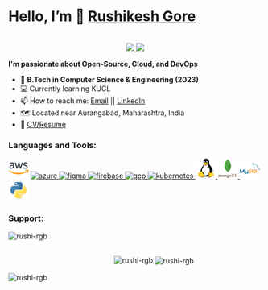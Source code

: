 # Hello, I’m 👋 [Rushikesh Gore](https://github.com/rushi-rgb)
<!-- https://shields.io/ -->
<p align="center"><br/>
 <a href="https://www.linkedin.com/in/rushikesh-l-gore-754015161/">
  <img src="https://img.shields.io/badge/linkedin-Rushikesh%20Gore-blue?style=flat-square&logo=linkedin">
 </a>
 <a href="mailto:hrgore8@gmail.com">
  <img src="https://img.shields.io/badge/Email-hrgore8@gmail.com.com-red?style=flat-square&logo=gmail&logoColor=white">
 </a>


**I'm passionate about Open-Source, Cloud, and DevOps**  

- 📄 **B.Tech in Computer Science & Engineering (2023)**  
- 💻 Currently learning KUCL  
- 📫 How to reach me: [Email](mailto:hrgore8@gmail.com) || [LinkedIn](https://www.linkedin.com/in/rushikesh-l-gore-754015161/)  
- 🗺️ Located near Aurangabad, Maharashtra, India  
- 📝 [CV/Resume](https://drive.google.com/file/d/1BDD8E39JX-NpNbZ0g4IU9-mK-Bh_uB5x/view?usp=sharing)  

<h3 align="left">Languages and Tools:</h3>
<img src="https://raw.githubusercontent.com/devicons/devicon/master/icons/amazonwebservices/amazonwebservices-original-wordmark.svg" alt="aws" width="40" height="40"/> </a> <a href="https://azure.microsoft.com/en-in/" target="_blank" rel="noreferrer"> <img src="https://www.vectorlogo.zone/logos/microsoft_azure/microsoft_azure-icon.svg" alt="azure" width="40" height="40"/> <img src="https://www.vectorlogo.zone/logos/figma/figma-icon.svg" alt="figma" width="40" height="40"/> </a> <a href="https://firebase.google.com/" target="_blank" rel="noreferrer"> <img src="https://www.vectorlogo.zone/logos/firebase/firebase-icon.svg" alt="firebase" width="40" height="40"/> </a> <a href="https://cloud.google.com" target="_blank" rel="noreferrer"> <img src="https://www.vectorlogo.zone/logos/google_cloud/google_cloud-icon.svg" alt="gcp" width="40" height="40"/> </a> <a href="https://kubernetes.io" target="_blank" rel="noreferrer"> <img src="https://www.vectorlogo.zone/logos/kubernetes/kubernetes-icon.svg" alt="kubernetes" width="40" height="40"/> </a> <a href="https://www.linux.org/" target="_blank" rel="noreferrer"> <img src="https://raw.githubusercontent.com/devicons/devicon/master/icons/linux/linux-original.svg" alt="linux" width="40" height="40"/> </a> <a href="https://www.mongodb.com/" target="_blank" rel="noreferrer"> <img src="https://raw.githubusercontent.com/devicons/devicon/master/icons/mongodb/mongodb-original-wordmark.svg" alt="mongodb" width="40" height="40"/> </a> <a href="https://www.mysql.com/" target="_blank" rel="noreferrer"> <img src="https://raw.githubusercontent.com/devicons/devicon/master/icons/mysql/mysql-original-wordmark.svg" alt="mysql" width="40" height="40"/>  </a> <a href="https://www.python.org" target="_blank" rel="noreferrer"> <img src="https://raw.githubusercontent.com/devicons/devicon/master/icons/python/python-original.svg" alt="python" width="40" height="40"/> </a> <a href="https://reactjs.org/" target="_blank" rel="noreferrer"> 

<h3 align="left">Support:</h3>
<p><a href="https://www.buymeacoffee.com/rushi-rgb"> <img align="left" src="https://cdn.buymeacoffee.com/buttons/v2/default-yellow.png" height="50" width="210" alt="rushi-rgb" /></a></p><br><br>

<p><img align="left" src="https://github-readme-stats.vercel.app/api/top-langs?username=rushi-rgb&show_icons=true&locale=en&layout=compact" alt="rushi-rgb" /></p>

<p>&nbsp;<img align="center" src="https://github-readme-stats.vercel.app/api?username=rushi-rgb&show_icons=true&locale=en" alt="rushi-rgb" /></p>

<p><img align="center" src="https://github-readme-streak-stats.herokuapp.com/?user=rushi-rgb&" alt="rushi-rgb" /></p>
